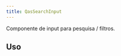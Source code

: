 ```yaml
---
title: QasSearchInput
---
```


Componente de input para pesquisa / filtros.

<doc-api file="search-input/QasSearchInput" name="QasSearchInput" />

## Uso
<doc-example file="QasSearchInput/Basic" title="Básico" />
